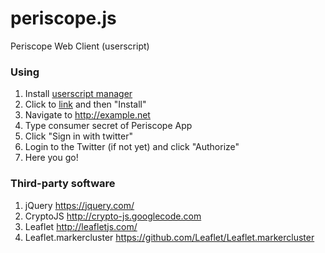 # periscope.js
Periscope Web Client (userscript)

### Using

1. Install [userscript manager](https://greasyfork.org/help/installing-user-scripts)
1. Click to [link](https://raw.githubusercontent.com/Pmmlabs/periscope.js/master/Periscope_Web_Client.user.js) and then "Install"
1. Navigate to http://example.net
1. Type consumer secret of Periscope App
1. Click "Sign in with twitter"
1. Login to the Twitter (if not yet) and click "Authorize"
1. Here you go!

### Third-party software

1. jQuery https://jquery.com/
1. CryptoJS http://crypto-js.googlecode.com
1. Leaflet http://leafletjs.com/
1. Leaflet.markercluster https://github.com/Leaflet/Leaflet.markercluster
